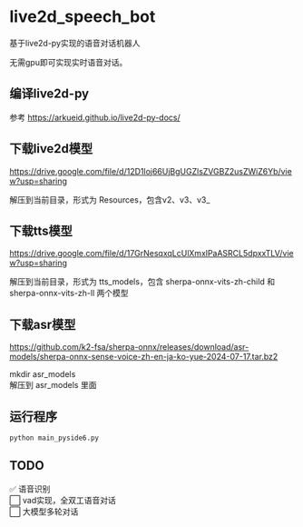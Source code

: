 # live2d_speech_bot
基于live2d-py实现的语音对话机器人

无需gpu即可实现实时语音对话。

## 编译live2d-py
参考 https://arkueid.github.io/live2d-py-docs/

## 下载live2d模型
https://drive.google.com/file/d/12D1loj66UjBgUGZlsZVGBZ2usZWiZ6Yb/view?usp=sharing  

解压到当前目录，形式为 Resources，包含v2、v3、v3_

## 下载tts模型
https://drive.google.com/file/d/17GrNesqxqLcUlXmxlPaASRCL5dpxxTLV/view?usp=sharing  

解压到当前目录，形式为 tts_models，包含 sherpa-onnx-vits-zh-child 和 sherpa-onnx-vits-zh-ll 两个模型

## 下载asr模型
https://github.com/k2-fsa/sherpa-onnx/releases/download/asr-models/sherpa-onnx-sense-voice-zh-en-ja-ko-yue-2024-07-17.tar.bz2

mkdir asr_models  
解压到 asr_models 里面

## 运行程序
`
python main_pyside6.py
`

## TODO
✅ 语音识别  
⬜ vad实现，全双工语音对话  
⬜ 大模型多轮对话  
